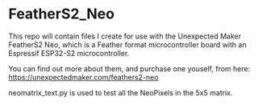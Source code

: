 # FeatherS2_Neo

This repo will contain files I create for use with the Unexpected Maker FeatherS2 Neo, which is a Feather format microcontroller board with an Espressif ESP32-S2 microcontroller.

You can find out more about them, and purchase one youself, from here: https://unexpectedmaker.com/feathers2-neo

neomatrix_text.py is used to test all the NeoPixels in the 5x5 matrix.
